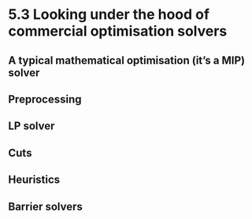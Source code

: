 # 5.3 Looking under the hood of commercial optimisation solvers

## A typical mathematical optimisation (it’s a MIP) solver

## Preprocessing

## LP solver

## Cuts

## Heuristics

## Barrier solvers


